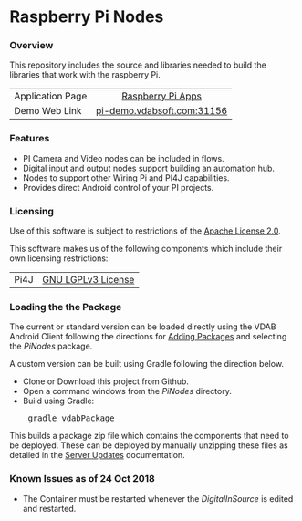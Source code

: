 # Raspberry Pi Nodes
### Overview
This repository includes the source and libraries needed to build the libraries that work
with the raspberry Pi. 

| | |
|  --- |  :---: |
| Application Page    | [Raspberry Pi Apps](https://vdabtec.com/vdab/app-guides/raspberry-pi) |
| Demo Web Link   | [pi-demo.vdabsoft.com:31156](http://pi-demo.vdabsoft.com:31156/vdab) |

### Features
<ul>
<li>PI Camera and Video nodes can be included in flows.
<li>Digital input and output nodes support building an automation hub.
<li>Nodes to support other Wiring Pi and PI4J capabilities.
<li>Provides direct Android control of your PI projects.
</ul>

### Licensing
Use of this software is subject to restrictions of the [Apache License 2.0](http://www.apache.org/licenses/LICENSE-2.0.txt).

This software makes us of the following components which include their own licensing restrictions:

| | |
|  --- |  :---: |
| Pi4J  | [GNU LGPLv3 License](http://www.gnu.org/licenses/lgpl.txt) |

### Loading the the Package
The current or standard version can be loaded directly using the VDAB Android Client following the directions
for [Adding Packages](https://vdabtec.com/vdab/docs/VDABGUIDE_AddingPackages.pdf) and selecting the <i>PiNodes</i> package.
 
A custom version can be built using Gradle following the direction below.

* Clone or Download this project from Github.
* Open a command windows from the <i>PiNodes</i> directory.
* Build using Gradle: <pre>      gradle vdabPackage</pre>

This builds a package zip file which contains the components that need to be deployed. These can be deployed by 
manually unzipping these files as detailed in the [Server Updates](https://vdabtec.com/vdab/docs/VDABGUIDE_ServerUpdates.pdf) 
 documentation.

### Known Issues as of 24 Oct  2018

* The Container must be restarted whenever the <i>DigitalInSource</i> is edited and restarted.


